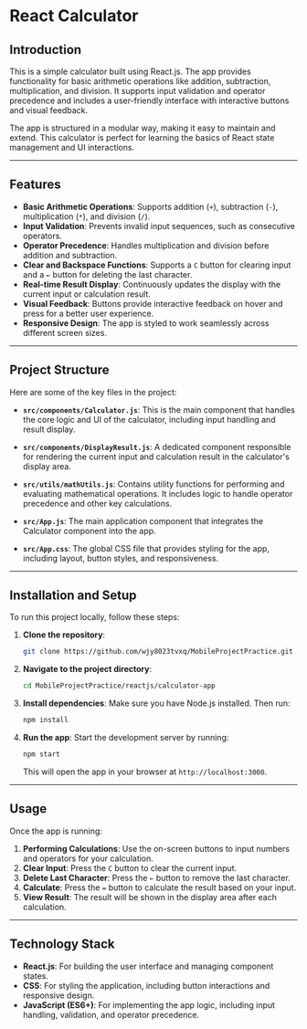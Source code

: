 
# React Calculator

## Introduction

This is a simple calculator built using React.js. The app provides functionality for basic arithmetic operations like addition, subtraction, multiplication, and division. It supports input validation and operator precedence and includes a user-friendly interface with interactive buttons and visual feedback.

The app is structured in a modular way, making it easy to maintain and extend. This calculator is perfect for learning the basics of React state management and UI interactions.

---

## Features

- **Basic Arithmetic Operations**: Supports addition (`+`), subtraction (`-`), multiplication (`*`), and division (`/`).
- **Input Validation**: Prevents invalid input sequences, such as consecutive operators.
- **Operator Precedence**: Handles multiplication and division before addition and subtraction.
- **Clear and Backspace Functions**: Supports a `C` button for clearing input and a `←` button for deleting the last character.
- **Real-time Result Display**: Continuously updates the display with the current input or calculation result.
- **Visual Feedback**: Buttons provide interactive feedback on hover and press for a better user experience.
- **Responsive Design**: The app is styled to work seamlessly across different screen sizes.

---

## Project Structure

Here are some of the key files in the project:

- **`src/components/Calculator.js`**: This is the main component that handles the core logic and UI of the calculator, including input handling and result display.
  
- **`src/components/DisplayResult.js`**: A dedicated component responsible for rendering the current input and calculation result in the calculator's display area.

- **`src/utils/mathUtils.js`**: Contains utility functions for performing and evaluating mathematical operations. It includes logic to handle operator precedence and other key calculations.

- **`src/App.js`**: The main application component that integrates the Calculator component into the app.

- **`src/App.css`**: The global CSS file that provides styling for the app, including layout, button styles, and responsiveness.

---

## Installation and Setup

To run this project locally, follow these steps:

1. **Clone the repository**:
   ```bash
   git clone https://github.com/wjy8023tvxq/MobileProjectPractice.git
   ```

2. **Navigate to the project directory**:
   ```bash
   cd MobileProjectPractice/reactjs/calculator-app
   ```

3. **Install dependencies**:
   Make sure you have Node.js installed. Then run:
   ```bash
   npm install
   ```

4. **Run the app**:
   Start the development server by running:
   ```bash
   npm start
   ```
   This will open the app in your browser at `http://localhost:3000`.

---

## Usage

Once the app is running:

1. **Performing Calculations**: Use the on-screen buttons to input numbers and operators for your calculation.
2. **Clear Input**: Press the `C` button to clear the current input.
3. **Delete Last Character**: Press the `←` button to remove the last character.
4. **Calculate**: Press the `=` button to calculate the result based on your input.
5. **View Result**: The result will be shown in the display area after each calculation.

---

## Technology Stack

- **React.js**: For building the user interface and managing component states.
- **CSS**: For styling the application, including button interactions and responsive design.
- **JavaScript (ES6+)**: For implementing the app logic, including input handling, validation, and operator precedence.
